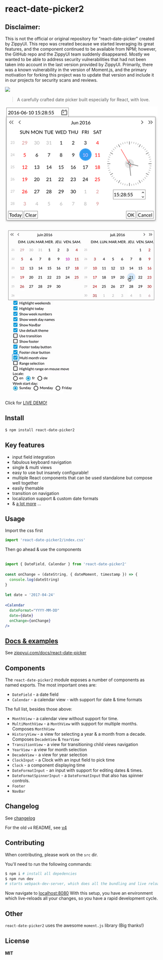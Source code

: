 react-date-picker2
==================

## Disclaimer:
This is not the official or original repository for "react-date-picker" created by ZippyUI. This repo was created because we started leveraging its great features, and the component continued to be available from NPM; however, the GitHub repo and the ZippyUI team suddenly disappeared. Mostly we wanted to be able to address security vulnerabilities that had not been taken into account in the last version provided by ZippyUI. Primarily, there was a known vulnerability in the version of Moment.js, and the primary motivation for forking this project was to update that version and include it in our projects for security scans and reviews.

<!-- [![Circle CI](https://circleci.com/gh/zippyui/react-date-picker/tree/master.svg?style=svg)](https://circleci.com/gh/zippyui/react-date-picker/tree/master) -->

<img src="http://npm.packagequality.com/badge/react-date-picker.png"/>

> A carefully crafted date picker built especially for React, with love.

[![Date picker](./react-date-field.png)](http://zippyui.com/docs/react-date-picker)

[![Date picker](./picker.gif)](http://zippyui.com/docs/react-date-picker)

Click for [LIVE DEMO!](http://zippyui.com/docs/react-date-picker/examples)

## Install

```sh
$ npm install react-date-picker2
```

## Key features

 * input field integration
 * fabulous keyboard navigation
 * single & multi views
 * easy to use but insanely configurable!
 * multiple React components that can be used standalone but compose well together
 * easily themable
 * transition on navigation
 * localization support & custom date formats
 * & [a lot more](http://zippyui.com/docs/react-date-picker/examples) ...

## Usage

Import the css first
```jsx
import 'react-date-picker2/index.css'
```

Then go ahead & use the components
```jsx

import { DateField, Calendar } from 'react-date-picker2'

const onChange = (dateString, { dateMoment, timestamp }) => {
  console.log(dateString)
}

let date = '2017-04-24'

<Calendar
  dateFormat="YYYY-MM-DD"
  date={date}
  onChange={onChange}
/>
```


## [Docs & examples](http://zippyui.com/docs/react-date-picker2)

See [zippyui.com/docs/react-date-picker](http://zippyui.com/docs/react-date-picker)

## Components

The `react-date-picker2` module exposes a number of components as named exports. The most important ones are:

 * `DateField` - a date field
 * `Calendar` - a calendar view - with support for date & time formats

The full list, besides those above:

 * `MonthView` - a calendar view without support for time.
 * `MultiMonthView` - a `MonthView` with support for multiple months. Composes `MonthView`
 * `HistoryView` - a view for selecting a year & a month from a decade. Composes `DecadeView` & `YearView`
 * `TransitionView` - a view for transitioning child views navigation
 * `YearView` - a view for month selection
 * `DecadeView` - a view for year selection
 * `ClockInput` - a Clock with an input field to pick time
 * `Clock` - a component displaying time
 * `DateFormatInput` - an input with support for editing dates & times.
 * `DateFormatSpinnerInput` - a `DateFormatInput` that also has spinner controls.
 * `Footer`
 * `NavBar`

## Changelog

See [changelog](./CHANGELOG.md)

For the old `v4` README, see [v4](./README.v4.md)

## Contributing

When contributing, please work on the `src` dir.

You'll need to run the following commands:

```sh
$ npm i # install all depedencies
$ npm run dev
# starts webpack-dev-server, which does all the bundling and live reloading
```

Now navigate to [localhost:8080](http://localhost:8080)
With this setup, you have an environment which live-reloads all your changes, so you have a rapid development cycle.

## Other

`react-date-picker2` uses the awesome `moment.js` library (Big thanks!)

## License

#### MIT

